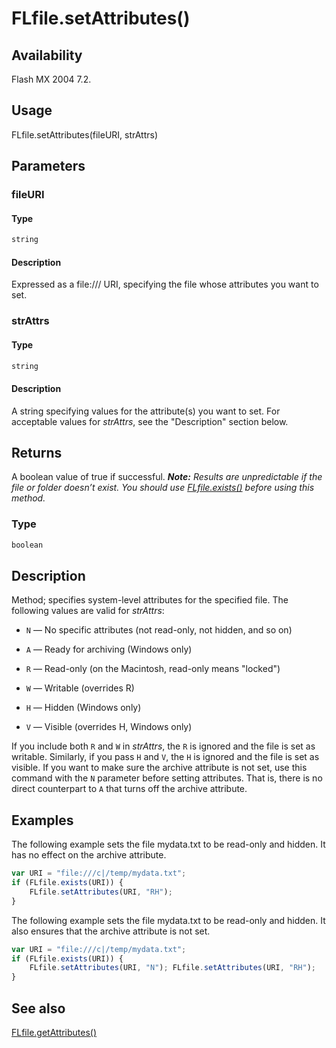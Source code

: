# FLfile.setAttributes()

## Availability

Flash MX 2004 7.2.

## Usage

FLfile.setAttributes(fileURI, strAttrs)

## Parameters

### **fileURI**

#### Type

```typescript
string
```

#### Description

Expressed as a file:/// URI, specifying the file whose attributes you want to set.

### **strAttrs**

#### Type

```typescript
string
```

#### Description

A string specifying values for the attribute(s) you want to set. For acceptable values for *strAttrs*, see the "Description" section below.

## Returns

A boolean value of true if successful.
***Note:** Results are unpredictable if the file or folder doesn’t exist. You should use* *[FLfile.exists()](../FLfile_object/FLfile2.md) before using this method.*

### Type

```typescript
boolean
```

## Description

Method; specifies system-level attributes for the specified file.
The following values are valid for *strAttrs*:

- `N` — No specific attributes (not read-only, not hidden, and so on)

- `A` — Ready for archiving (Windows only)

- `R` — Read-only (on the Macintosh, read-only means "locked")

- `W` — Writable (overrides R)

- `H` — Hidden (Windows only)

- `V` — Visible (overrides H, Windows only)

If you include both `R` and `W` in *strAttrs*, the `R` is ignored and the file is set as writable. Similarly, if you pass `H` and `V`, the
`H` is ignored and the file is set as visible.
If you want to make sure the archive attribute is not set, use this command with the `N` parameter before setting attributes. That is, there is no direct counterpart to `A` that turns off the archive attribute.

## Examples

The following example sets the file mydata.txt to be read-only and hidden. It has no effect on the archive attribute.

```javascript
var URI = "file:///c|/temp/mydata.txt";
if (FLfile.exists(URI)) {
    FLfile.setAttributes(URI, "RH");
}
```

The following example sets the file mydata.txt to be read-only and hidden. It also ensures that the archive attribute is not set.

```javascript
var URI = "file:///c|/temp/mydata.txt";
if (FLfile.exists(URI)) {
    FLfile.setAttributes(URI, "N"); FLfile.setAttributes(URI, "RH");
}
```

## See also

[FLfile.getAttributes()](../FLfile_object/FLfile3.md)
